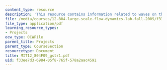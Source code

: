 ```yaml
---
content_type: resource
description: 'This resource contains information related to waves on the Gulf stream. '
file: /media/courses/12-804-large-scale-flow-dynamics-lab-fall-2009/f33ee7d3698405f8765f578a2aac4591_MIT12_804F09_gstr1.pdf
file_type: application/pdf
learning_resource_types:
- Projects
ocw_type: OCWFile
parent_title: Projects
parent_type: CourseSection
resourcetype: Document
title: MIT12_804F09_gstr1.pdf
uid: f33ee7d3-6984-05f8-765f-578a2aac4591
---
```

